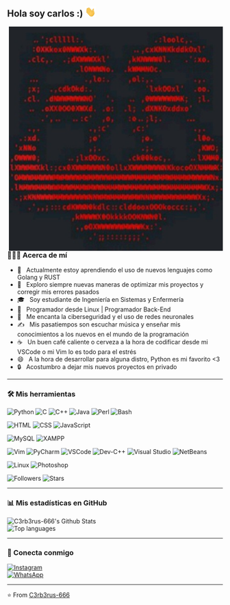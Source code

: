 <h2> Hola soy carlos :)  <img src="https://github.com/C3rb3rus-666/C3rb3rus-666/blob/main/bob/Hi.gif" width="25"></h2>
<img align="right" alt="GIF" src="https://github.com/C3rb3rus-666/C3rb3rus-666/blob/main/bob/8b853202-e1da-48c6-b40e-481b4e27ca60.jpeg" width="500"/>

<h3> 👨🏻‍💻 Acerca de mí </h3>

- 🔭 &nbsp; Actualmente estoy aprendiendo el uso de nuevos lenguajes como Golang y RUST  
- 🤔 &nbsp; Exploro siempre nuevas maneras de optimizar mis proyectos y corregir mis errores pasados  
- 🎓 &nbsp; Soy estudiante de Ingeniería en Sistemas y Enfermería  
- 💼 &nbsp; Programador desde Linux | Programador Back-End  
- 🌱 &nbsp; Me encanta la ciberseguridad y el uso de redes neuronales  
- ✍️ &nbsp; Mis pasatiempos son escuchar música y enseñar mis conocimientos a los nuevos en el mundo de la programación  
- ☕ &nbsp; Un buen café caliente o cerveza a la hora de codificar desde mi VSCode o mi Vim lo es todo para el estrés  
- 😄 &nbsp; A la hora de desarrollar para alguna distro, Python es mi favorito <3  
- 🔒 &nbsp; Acostumbro a dejar mis nuevos proyectos en privado  

---

<h3>🛠 Mis herramientas</h3>

![Python](https://img.shields.io/badge/Python-3776AB?style=for-the-badge&logo=python&logoColor=white)
![C](https://img.shields.io/badge/C-A8B9CC?style=for-the-badge&logo=c&logoColor=white)
![C++](https://img.shields.io/badge/C++-00599C?style=for-the-badge&logo=c%2B%2B&logoColor=white)
![Java](https://img.shields.io/badge/Java-007396?style=for-the-badge&logo=java&logoColor=white)
![Perl](https://img.shields.io/badge/Perl-39457E?style=for-the-badge&logo=perl&logoColor=white)
![Bash](https://img.shields.io/badge/Bash-4EAA25?style=for-the-badge&logo=gnu-bash&logoColor=white)

![HTML](https://img.shields.io/badge/HTML5-E34F26?style=for-the-badge&logo=html5&logoColor=white)
![CSS](https://img.shields.io/badge/CSS3-1572B6?style=for-the-badge&logo=css3&logoColor=white)
![JavaScript](https://img.shields.io/badge/JavaScript-F7DF1E?style=for-the-badge&logo=javascript&logoColor=black)

![MySQL](https://img.shields.io/badge/MySQL-4479A1?style=for-the-badge&logo=mysql&logoColor=white)
![XAMPP](https://img.shields.io/badge/XAMPP-FB7A24?style=for-the-badge&logo=xampp&logoColor=white)

![Vim](https://img.shields.io/badge/Vim-019733?style=for-the-badge&logo=vim&logoColor=white)
![PyCharm](https://img.shields.io/badge/PyCharm-000000?style=for-the-badge&logo=pycharm&logoColor=white)
![VSCode](https://img.shields.io/badge/VSCode-0078d7?style=for-the-badge&logo=visual%20studio%20code&logoColor=white)
![Dev-C++](https://img.shields.io/badge/Dev--C++-333?style=for-the-badge&logo=c&logoColor=white)
![Visual Studio](https://img.shields.io/badge/Visual%20Studio-5C2D91?style=for-the-badge&logo=visual-studio&logoColor=white)
![NetBeans](https://img.shields.io/badge/NetBeans-1B6AC6?style=for-the-badge&logo=apachenetbeanside&logoColor=white)

![Linux](https://img.shields.io/badge/Linux-FCC624?style=for-the-badge&logo=linux&logoColor=black)
![Photoshop](https://img.shields.io/badge/Adobe%20Photoshop-31A8FF?style=for-the-badge&logo=adobephotoshop&logoColor=white)

![Followers](https://img.shields.io/github/followers/C3rb3rus-666?style=social)
![Stars](https://img.shields.io/github/stars/C3rb3rus-666?style=social)

---

<h3>📊 Mis estadísticas en GitHub</h3>

<img align="center" src="https://github-readme-stats.vercel.app/api?username=C3rb3rus-666&include_all_commits=true&count_private=true&show_icons=true&line_height=20&title_color=7A7ADB&icon_color=2234AE&text_color=D3D3D3&bg_color=0,000000,130F40&cache_seconds=1800" alt="C3rb3rus-666's Github Stats">

<br>

<img src="https://github-readme-stats.vercel.app/api/top-langs/?username=C3rb3rus-666&theme=radical&title_color=8E2DE2&text_color=fff&cache_seconds=1800" alt="Top languages">

---

<h3>📱 Conecta conmigo</h3>

[![Instagram](https://img.shields.io/badge/Instagram-E4405F?style=for-the-badge&logo=instagram&logoColor=white)](https://instagram.com/c3rb3rus_666)  
[![WhatsApp](https://img.shields.io/badge/WhatsApp-25D366?style=for-the-badge&logo=whatsapp&logoColor=white)](https://wa.me/573233704652)

---

⭐️ From [C3rb3rus-666](https://github.com/C3rb3rus-666)
